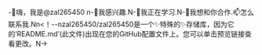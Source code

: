 -👋嗨，我是@zal265450 n-👀我感兴趣.N-🌱我正在学习.N-💞️我想和你合作.📫怎么联系我.Nn<！--nzal265450/zal265450是一个✨特殊的✨存储库，因为它的‘README.md’(此文件)出现在您的GitHub配置文件上。您可以单击预览链接查看更改。N->
